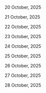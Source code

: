 20 October, 2025

21 October, 2025

22 October, 2025

23 October, 2025

24 October, 2025

25 October, 2025

26 October, 2025

27 October, 2025

28 October, 2025